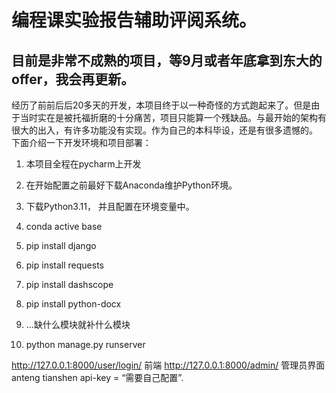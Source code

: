 # 编程课实验报告辅助评阅系统。
## 目前是非常不成熟的项目，等9月或者年底拿到东大的offer，我会再更新。
经历了前前后后20多天的开发，本项目终于以一种奇怪的方式跑起来了。但是由于当时实在是被托福折磨的十分痛苦，项目只能算一个残缺品。与最开始的架构有很大的出入，有许多功能没有实现。作为自己的本科毕设，还是有很多遗憾的。
下面介绍一下开发环境和项目部署：
1. 本项目全程在pycharm上开发
2. 在开始配置之前最好下载Anaconda维护Python环境。

1. 下载Python3.11， 并且配置在环境变量中。
2. conda active base
3. pip install django
4. pip install requests
5. pip install dashscope
6. pip install python-docx
7. ...缺什么模块就补什么模块
8. python manage.py runserver

http://127.0.0.1:8000/user/login/ 前端
http://127.0.0.1:8000/admin/  管理员界面 anteng tianshen
api-key = “需要自己配置”.
